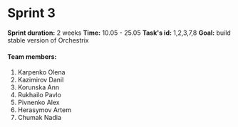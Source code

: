 # Sprint 3 #
**Sprint duration:** 2 weeks
**Time:** 10.05 - 25.05
**Task's id:** 1,2,3,7,8
**Goal:** build stable version of Orchestrix
#### Team members:
1. Karpenko Olena
2. Kazimirov Danil
3. Korunska Ann
4. Rukhailo Pavlo
5. Pivnenko Alex
6. Herasymov Artem
7. Chumak Nadia